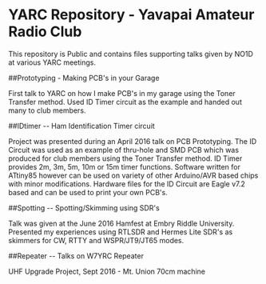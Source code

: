 # YARC Repository - Yavapai Amateur Radio Club

This repository is Public and contains files supporting talks given by NO1D at
various YARC meetings.

##Prototyping - Making PCB's in your Garage

First talk to YARC on how I make PCB's in my garage using the Toner Transfer
method.  Used ID Timer circuit as the example and handed out many to club
members.

##IDtimer -- Ham Identification Timer circuit 

Project was presented during an April 2016 talk on PCB Prototyping.  The ID
Circuit was used as an example of thru-hole and SMD PCB which was produced for
club members using the Toner Transfer method. ID Timer provides 2m, 3m, 5m,
10m or 15m timer functions.  Software written for ATtiny85 however can be used
on variety of other Arduino/AVR based chips with minor modifications.
Hardware files for the ID Circuit are Eagle v7.2 based and can be used to
print your own PCB's.

##Spotting -- Spotting/Skimming using SDR's

Talk was given at the June 2016 Hamfest at Embry Riddle University.  Presented
my experiences using RTLSDR and Hermes Lite SDR's as skimmers for CW, RTTY and
WSPR/JT9/JT65 modes.

##Repeater -- Talks on W7YRC Repeater

UHF Upgrade Project, Sept 2016 - Mt. Union 70cm machine




